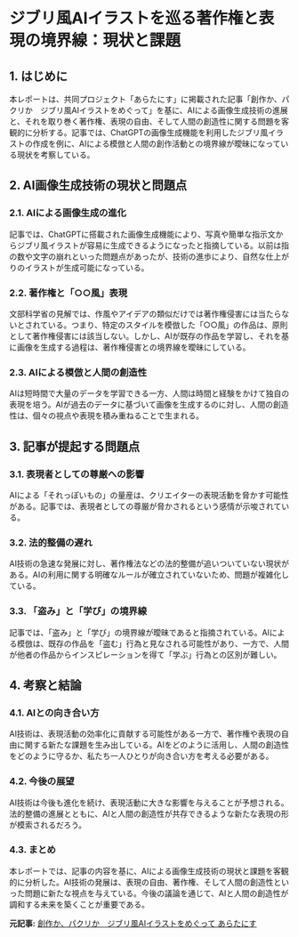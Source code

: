 # ジブリ風AIイラストを巡る著作権と表現の境界線：現状と課題

## 1. はじめに

本レポートは、共同プロジェクト「あらたにす」に掲載された記事「創作か、パクリか　ジブリ風AIイラストをめぐって」を基に、AIによる画像生成技術の進展と、それを取り巻く著作権、表現の自由、そして人間の創造性に関する問題を客観的に分析する。記事では、ChatGPTの画像生成機能を利用したジブリ風イラストの作成を例に、AIによる模倣と人間の創作活動との境界線が曖昧になっている現状を考察している。

## 2. AI画像生成技術の現状と問題点

### 2.1. AIによる画像生成の進化

記事では、ChatGPTに搭載された画像生成機能により、写真や簡単な指示文からジブリ風イラストが容易に生成できるようになったと指摘している。以前は指の数や文字の崩れといった問題点があったが、技術の進歩により、自然な仕上がりのイラストが生成可能になっている。

### 2.2. 著作権と「○○風」表現

文部科学省の見解では、作風やアイデアの類似だけでは著作権侵害には当たらないとされている。つまり、特定のスタイルを模倣した「○○風」の作品は、原則として著作権侵害には該当しない。しかし、AIが既存の作品を学習し、それを基に画像を生成する過程は、著作権侵害との境界線を曖昧にしている。

### 2.3. AIによる模倣と人間の創造性

AIは短時間で大量のデータを学習できる一方、人間は時間と経験をかけて独自の表現を培う。AIが過去のデータに基づいて画像を生成するのに対し、人間の創造性は、個々の視点や表現を積み重ねることで生まれる。

## 3. 記事が提起する問題点

### 3.1. 表現者としての尊厳への影響

AIによる「それっぽいもの」の量産は、クリエイターの表現活動を脅かす可能性がある。記事では、表現者としての尊厳が脅かされるという感情が示唆されている。

### 3.2. 法的整備の遅れ

AI技術の急速な発展に対し、著作権法などの法的整備が追いついていない現状がある。AIの利用に関する明確なルールが確立されていないため、問題が複雑化している。

### 3.3. 「盗み」と「学び」の境界線

記事では、「盗み」と「学び」の境界線が曖昧であると指摘されている。AIによる模倣は、既存の作品を「盗む」行為と見なされる可能性があり、一方で、人間が他者の作品からインスピレーションを得て「学ぶ」行為との区別が難しい。

## 4. 考察と結論

### 4.1. AIとの向き合い方

AI技術は、表現活動の効率化に貢献する可能性がある一方で、著作権や表現の自由に関する新たな課題を生み出している。AIをどのように活用し、人間の創造性をどのように守るか、私たち一人ひとりが向き合い方を考える必要がある。

### 4.2. 今後の展望

AI技術は今後も進化を続け、表現活動に大きな影響を与えることが予想される。法的整備の進展とともに、AIと人間の創造性が共存できるような新たな表現の形が模索されるだろう。

### 4.3. まとめ

本レポートでは、記事の内容を基に、AIによる画像生成技術の現状と課題を客観的に分析した。AI技術の発展は、表現の自由、著作権、そして人間の創造性といった問題に新たな視点を与えている。今後の議論を通じて、AIと人間の創造性が調和する未来を築くことが重要である。


**元記事:** [創作か、パクリか　ジブリ風AIイラストをめぐって あらたにす](http://allatanys.jp/blogs/26507/)